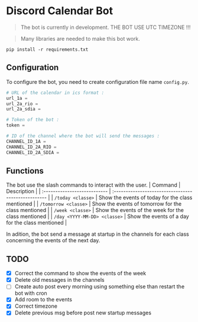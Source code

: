 # Discord Calendar Bot
> The bot is currently in development.
> THE BOT USE UTC TIMEZONE !!!

> Many libraries are needed to make this bot work.
```pwsh
pip install -r requirements.txt
```


## Configuration
To configure the bot, you need to create configuration file name `config.py`.
```python
# URL of the calendar in ics format :
url_1a = 
url_2a_rio = 
url_2a_sdia = 

# Token of the bot :
token = 

# ID of the channel where the bot will send the messages :
CHANNEL_ID_1A = 
CHANNEL_ID_2A_RIO = 
CHANNEL_ID_2A_SDIA = 
```

## Functions
The bot use the slash commands to interact with the user.
| Command                      | Description                                         |
| :--------------------------- | :-------------------------------------------------- |
| `/today <classe>`            | Show the events of today for the class mentioned    |
| `/tomorrow <classe>`         | Show the events of tomorrow for the class mentioned |
| `/week <classe>`             | Show the events of the week for the class mentioned |
| `/day <YYYY-MM-DD> <classe>` | Show the events of a day for the class mentioned    |

In adition, the bot send a message at startup in the channels for each class concerning the events of the next day.

## TODO
- [x] Correct the command to show the events of the week
- [x] Delete old messages in the channels
- [ ] Create auto post every morning using something else than restart the bot with cron
- [x] Add room to the events
- [x] Correct timezone
- [x] Delete previous msg before post new startup messages
